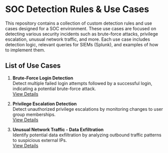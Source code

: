 # SOC Detection Rules & Use Cases

This repository contains a collection of custom detection rules and use cases designed for a SOC environment. These use cases are focused on detecting various security incidents such as brute-force attacks, privilege escalation, unusual network traffic, and more. Each use case includes detection logic, relevant queries for SIEMs (Splunk), and examples of how to implement them.

## List of Use Cases

1. **Brute-Force Login Detection**  
   Detect multiple failed login attempts followed by a successful login, indicating a potential brute-force attack.  
   [View Details](BruteForceLoginDetection/use_case_description.md)

2. **Privilege Escalation Detection**  
   Detect unauthorized privilege escalations by monitoring changes to user group memberships.  
   [View Details](PrivilegeEscalationDetection/use_case_description.md)

3. **Unusual Network Traffic - Data Exfiltration**  
   Identify potential data exfiltration by analyzing outbound traffic patterns to suspicious external IPs.  
   [View Details](UnusualNetworkTraffic/use_case_description.md)

  
